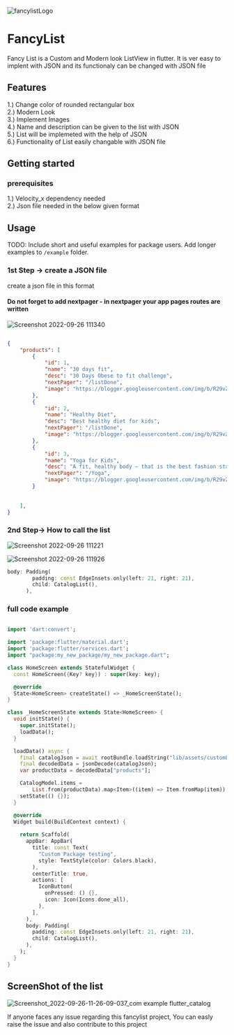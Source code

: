 <!-- 
This README describes the package. If you publish this package to pub.dev,
this README's contents appear on the landing page for your package.

For information about how to write a good package README, see the guide for
[writing package pages](https://dart.dev/guides/libraries/writing-package-pages). 

For general information about developing packages, see the Dart guide for
[creating packages](https://dart.dev/guides/libraries/create-library-packages)
and the Flutter guide for
[developing packages and plugins](https://flutter.dev/developing-packages). 
-->
![fancylistLogo](https://user-images.githubusercontent.com/90024312/192206345-ecf67f4c-3e9a-469d-b952-74656dfaca18.png)

# FancyList 

Fancy List is a Custom and Modern look ListView in flutter. It is ver easy to implent with JSON and its functionaly can be changed with JSON file

## Features

1.) Change color of rounded rectangular box <br />
2.) Modern Look <br />
3.) Implement Images <br />
4.) Name and description can be given to the list with JSON <br />
5.) List will be implemeted with the help of JSON <br />
6.) Functionality of List easily changable with JSON file <br />

## Getting started
### prerequisites
1.) Velocity_x dependency needed <br />
2.) Json file needed in the below given format <br />

## Usage

TODO: Include short and useful examples for package users. Add longer examples
to `/example` folder. 

### 1st Step -> create a JSON file
create a json file in this format <br/>
#### Do not forget to add nextpager - in nextpager your app pages routes are written
![Screenshot 2022-09-26 111340](https://user-images.githubusercontent.com/90024312/192202027-557c5c75-9437-4c84-8966-64429cf086ed.png)


``` json

{
    "products": [
        {
            "id": 1,
            "name": "30 days fit",
            "desc": "30 Days Obese to fit challenge",
            "nextPager": "/listDone",
            "image": "https://blogger.googleusercontent.com/img/b/R29vZ2xl/AVvXsEjOiJ-wZHOAdfTHd18YvpMgRDTtCJMOUr8NRJ1O-0r31dozvX1X9P6UYiKVyV_LsjzhMy6OJx67zyvZ1vHrj4RlhJO_Vf8Onihd4zluASFN085jNqtXSd0JlCpept9bfbiEMCMyOb9y3ssSfvaq_EunfrAodyJVHcKtSW4GuCYUphp5bIo9wiXL7Kf8Mg/s320/White%20with%20Mint%20Tooth%20Icon%20Dental%20LogoWhite%20with%20Mint%20Tooth%20Icon%20Dental%20Logo.png"
        },
        {
            "id": 2,
            "name": "Healthy Diet",
            "desc": "Best healthy diet for kids",
            "nextPager": "/listDone",
            "image": "https://blogger.googleusercontent.com/img/b/R29vZ2xl/AVvXsEgIT-DUwDcYjs76JoZHfqZ8lxFbEMu2c35mECBMFiaGf6C21I_CYz7kFStnp_CaJnKk1bWjtCJGBcJ2zTLl1jwy5_gMEte3HrTirHpQNs6Bjlh2CKE586TvUUZcmg61Q2aGays7T5RimW7bDqv4E4aFT0DRDSXJ7hFjHrxaCvDzy6smqy1IObtKZ5wsFA/s320/White%20with%20Mint%20Tooth%20Icon%20Dental%20LogoWhite%20with%20Mint%20Tooth%20Icon%20Dental%20Logo%20(2).png"
        },
        {
            "id": 3,
            "name": "Yoga for Kids",
            "desc": "A fit, healthy body — that is the best fashion statement",
            "nextPager": "/Yoga",
            "image": "https://blogger.googleusercontent.com/img/b/R29vZ2xl/AVvXsEg-GTrlEzlVJomoF0HXcS-79RaMwe254PsSUx3rLXO4V5vpDGJ5f2kTCglhJn-bawKnbCx3vehHy7lEsKFUHTq2ofzpcR91GYFrkoYj5MbpXZ65U6_-xKyY03BGj4YJyv71IBpB5vYmbwv6RSKX7SeNJssxGqkKjsyPl7yN5Wp1zeryKopJpN8qNgJjIQ/s320/White%20with%20Mint%20Tooth%20Icon%20Dental%20LogoWhite%20with%20Mint%20Tooth%20Icon%20Dental%20Logo%20(1).png"
        }
        
        
    ],
}

```
### 2nd Step-> How to call the list

![Screenshot 2022-09-26 111221](https://user-images.githubusercontent.com/90024312/192202456-878949a3-6d23-471b-9fad-2ba28e91f217.png)

![Screenshot 2022-09-26 111926](https://user-images.githubusercontent.com/90024312/192202593-e615b377-9770-4239-96a1-ed1d12942a9b.png)

```dart
body: Padding(
        padding: const EdgeInsets.only(left: 21, right: 21),
        child: CatalogList(),
      ),
```

### full code example

``` dart

import 'dart:convert';

import 'package:flutter/material.dart';
import 'package:flutter/services.dart';
import "package:my_new_package/my_new_package.dart";

class HomeScreen extends StatefulWidget {
  const HomeScreen({Key? key}) : super(key: key);

  @override
  State<HomeScreen> createState() => _HomeScreenState();
}

class _HomeScreenState extends State<HomeScreen> {
  void initState() {
    super.initState();
    loadData();
  }

  loadData() async {
    final catalogJson = await rootBundle.loadString("lib/assets/customList.json");
    final decodedData = jsonDecode(catalogJson);
    var productData = decodedData["products"];

    CatalogModel.items =
        List.from(productData).map<Item>((item) => Item.fromMap(item)).toList();
    setState(() {});
  }

  @override
  Widget build(BuildContext context) {
    
    return Scaffold(
      appBar: AppBar(
        title: const Text(
          "Custom Package testing",
          style: TextStyle(color: Colors.black),
        ),
        centerTitle: true,
        actions: [
          IconButton(
            onPressed: () {},
            icon: Icon(Icons.done_all),
          ),
        ],
      ),
      body: Padding(
        padding: const EdgeInsets.only(left: 21, right: 21),
        child: CatalogList(),
      ),
    );
  }
}

```

## ScreenShot of the list
![Screenshot_2022-09-26-11-26-09-037_com example flutter_catalog](https://user-images.githubusercontent.com/90024312/192203868-75d5f000-4658-43e1-a7f3-07e81c7776db.jpg)




If anyone faces any issue regarding this fancylist project, You can easly raise the issue and also contribute to this project
